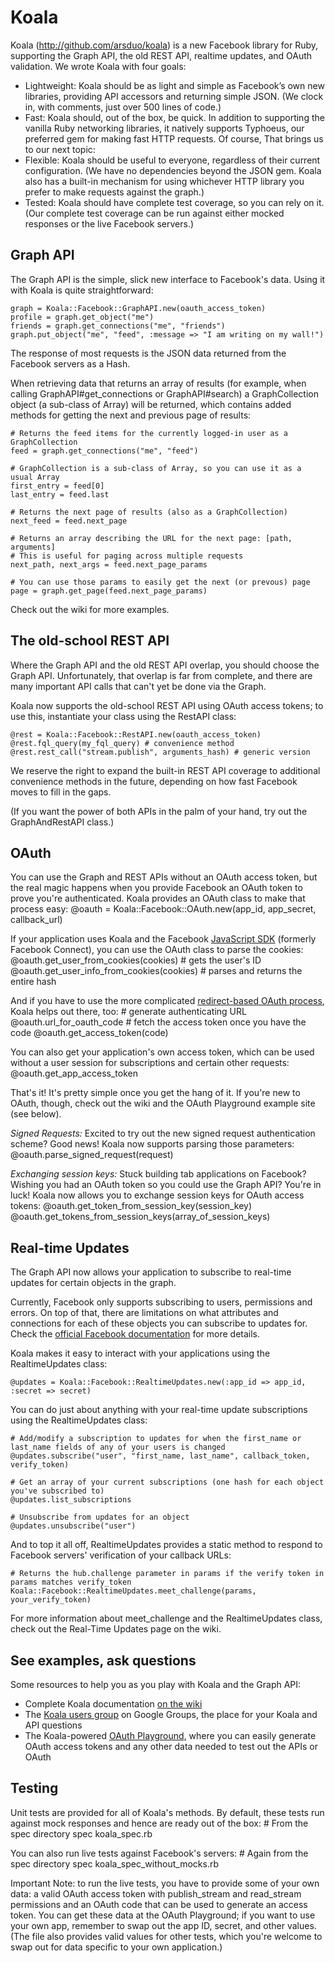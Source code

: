 Koala
====
Koala (<a href="http://github.com/arsduo/koala" target="_blank">http://github.com/arsduo/koala</a>) is a new Facebook library for Ruby, supporting the Graph API, the old REST API, realtime updates, and OAuth validation.  We wrote Koala with four goals: 

* Lightweight: Koala should be as light and simple as Facebook’s own new libraries, providing API accessors and returning simple JSON.  (We clock in, with comments, just over 500 lines of code.)
* Fast: Koala should, out of the box, be quick. In addition to supporting the vanilla Ruby networking libraries, it natively supports Typhoeus, our preferred gem for making fast HTTP requests. Of course, That brings us to our next topic:
* Flexible: Koala should be useful to everyone, regardless of their current configuration.  (We have no dependencies beyond the JSON gem.  Koala also has a built-in mechanism for using whichever HTTP library you prefer to make requests against the graph.)
* Tested: Koala should have complete test coverage, so you can rely on it.  (Our complete test coverage can be run against either mocked responses or the live Facebook servers.)

Graph API
----
The Graph API is the simple, slick new interface to Facebook's data.  Using it with Koala is quite straightforward: 

    graph = Koala::Facebook::GraphAPI.new(oauth_access_token)
    profile = graph.get_object("me")
    friends = graph.get_connections("me", "friends")
    graph.put_object("me", "feed", :message => "I am writing on my wall!")

The response of most requests is the JSON data returned from the Facebook servers as a Hash.  

When retrieving data that returns an array of results (for example, when calling GraphAPI#get_connections or GraphAPI#search) a GraphCollection object (a sub-class of Array) will be returned, which contains added methods for getting the next and previous page of results:
    
    # Returns the feed items for the currently logged-in user as a GraphCollection
    feed = graph.get_connections("me", "feed")
    
    # GraphCollection is a sub-class of Array, so you can use it as a usual Array
    first_entry = feed[0]
    last_entry = feed.last

    # Returns the next page of results (also as a GraphCollection)
    next_feed = feed.next_page

    # Returns an array describing the URL for the next page: [path, arguments]
    # This is useful for paging across multiple requests
    next_path, next_args = feed.next_page_params
    
    # You can use those params to easily get the next (or prevous) page
    page = graph.get_page(feed.next_page_params)

Check out the wiki for more examples.

The old-school REST API
-----
Where the Graph API and the old REST API overlap, you should choose the Graph API.  Unfortunately, that overlap is far from complete, and there are many important API calls that can't yet be done via the Graph.  

Koala now supports the old-school REST API using OAuth access tokens; to use this, instantiate your class using the RestAPI class:

	@rest = Koala::Facebook::RestAPI.new(oauth_access_token)
	@rest.fql_query(my_fql_query) # convenience method
	@rest.rest_call("stream.publish", arguments_hash) # generic version
	
We reserve the right to expand the built-in REST API coverage to additional convenience methods in the future, depending on how fast Facebook moves to fill in the gaps.  

(If you want the power of both APIs in the palm of your hand, try out the GraphAndRestAPI class.)

OAuth
-----
You can use the Graph and REST APIs without an OAuth access token, but the real magic happens when you provide Facebook an OAuth token to prove you're authenticated.  Koala provides an OAuth class to make that process easy:
    @oauth = Koala::Facebook::OAuth.new(app_id, app_secret, callback_url)

If your application uses Koala and the Facebook [JavaScript SDK](http://github.com/facebook/connect-js) (formerly Facebook Connect), you can use the OAuth class to parse the cookies:
    @oauth.get_user_from_cookies(cookies) # gets the user's ID
	@oauth.get_user_info_from_cookies(cookies) # parses and returns the entire hash

And if you have to use the more complicated [redirect-based OAuth process](http://developers.facebook.com/docs/authentication/), Koala helps out there, too:
	  # generate authenticating URL
	  @oauth.url_for_oauth_code
	  # fetch the access token once you have the code
	  @oauth.get_access_token(code)

You can also get your application's own access token, which can be used without a user session for subscriptions and certain other requests:
    @oauth.get_app_access_token

That's it!  It's pretty simple once you get the hang of it.  If you're new to OAuth, though, check out the wiki and the OAuth Playground example site (see below).

*Signed Requests:* Excited to try out the new signed request authentication scheme?  Good news!  Koala now supports parsing those parameters:
    @oauth.parse_signed_request(request)

*Exchanging session keys:* Stuck building tab applications on Facebook?  Wishing you had an OAuth token so you could use the Graph API?  You're in luck! Koala now allows you to exchange session keys for OAuth access tokens:
    @oauth.get_token_from_session_key(session_key)
    @oauth.get_tokens_from_session_keys(array_of_session_keys)

Real-time Updates
-----
The Graph API now allows your application to subscribe to real-time updates for certain objects in the graph.

Currently, Facebook only supports subscribing to users, permissions and errors.  On top of that, there are limitations on what attributes and connections for each of these objects you can subscribe to updates for.  Check the [official Facebook documentation](http://developers.facebook.com/docs/api/realtime) for more details.

Koala makes it easy to interact with your applications using the RealtimeUpdates class:

    @updates = Koala::Facebook::RealtimeUpdates.new(:app_id => app_id, :secret => secret)

You can do just about anything with your real-time update subscriptions using the RealtimeUpdates class:

    # Add/modify a subscription to updates for when the first_name or last_name fields of any of your users is changed
    @updates.subscribe("user", "first_name, last_name", callback_token, verify_token)

    # Get an array of your current subscriptions (one hash for each object you've subscribed to)
    @updates.list_subscriptions

    # Unsubscribe from updates for an object
    @updates.unsubscribe("user")

And to top it all off, RealtimeUpdates provides a static method to respond to Facebook servers' verification of your callback URLs:

    # Returns the hub.challenge parameter in params if the verify token in params matches verify_token
    Koala::Facebook::RealtimeUpdates.meet_challenge(params, your_verify_token)

For more information about meet_challenge and the RealtimeUpdates class, check out the Real-Time Updates page on the wiki.

See examples, ask questions
-----
Some resources to help you as you play with Koala and the Graph API:

* Complete Koala documentation <a href="http://wiki.github.com/arsduo/koala/">on the wiki</a>
* The <a href="http://groups.google.com/group/koala-users">Koala users group</a> on Google Groups, the place for your Koala and API questions
* The Koala-powered <a href="http://oauth.twoalex.com" target="_blank">OAuth Playground</a>, where you can easily generate OAuth access tokens and any other data needed to test out the APIs or OAuth

Testing
-----

Unit tests are provided for all of Koala's methods.  By default, these tests run against mock responses and hence are ready out of the box: 
    # From the spec directory
    spec koala_spec.rb

You can also run live tests against Facebook's servers:
    # Again from the spec directory
    spec koala_spec_without_mocks.rb

Important Note: to run the live tests, you have to provide some of your own data: a valid OAuth access token with publish\_stream and read\_stream permissions and an OAuth code that can be used to generate an access token.  You can get these data at the OAuth Playground; if you want to use your own app, remember to swap out the app ID, secret, and other values.  (The file also provides valid values for other tests, which you're welcome to swap out for data specific to your own application.)